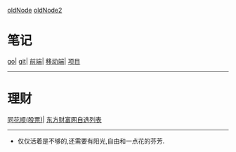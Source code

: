 [oldNode](https://github.com/1211ciel/lean-go/wiki) [oldNode2](https://github.com/1211ciel/nodebook/wiki) 
# 笔记
[go](https://github.com/1211ciel/ciel/blob/main/golang/README.md)|
[git](https://github.com/1211ciel/ciel/blob/main/utils/git.md)|
[前端](https://github.com/1211ciel/ciel/tree/main/web/README.md)|
[移动端](https://github.com/1211ciel/ciel/blob/main/web/mobile.md)|
[项目]()

---
# 理财
[同花顺(股票)](www.10jqka.com.cn)|
[东方财富网自选列表](http://quote.eastmoney.com/zixuan/lite.html)

---

- 仅仅活着是不够的,还需要有阳光,自由和一点花的芬芳.

